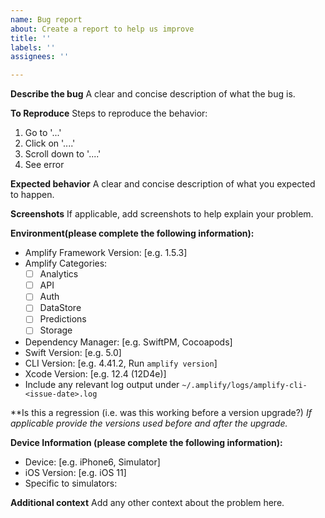 ```yaml
---
name: Bug report
about: Create a report to help us improve
title: ''
labels: ''
assignees: ''

---
```


**Describe the bug**
A clear and concise description of what the bug is.

**To Reproduce**
Steps to reproduce the behavior:
1. Go to '...'
2. Click on '....'
3. Scroll down to '....'
4. See error

**Expected behavior**
A clear and concise description of what you expected to happen.

**Screenshots**
If applicable, add screenshots to help explain your problem.

**Environment(please complete the following information):**
 - Amplify Framework Version: [e.g. 1.5.3]
 - Amplify Categories:
   - [ ] Analytics
   - [ ] API
   - [ ] Auth
   - [ ] DataStore
   - [ ] Predictions
   - [ ] Storage
 - Dependency Manager: [e.g. SwiftPM, Cocoapods]
 - Swift Version: [e.g. 5.0]
 - CLI Version: [e.g. 4.41.2, Run `amplify version`]
 - Xcode Version: [e.g. 12.4 (12D4e)]
 - Include any relevant log output under `~/.amplify/logs/amplify-cli-<issue-date>.log`

**Is this a regression (i.e. was this working before a version upgrade?)
*If applicable provide the versions used before and after the upgrade.*

**Device Information (please complete the following information):**
 - Device: [e.g. iPhone6, Simulator]
 - iOS Version: [e.g. iOS 11]
 - Specific to simulators:

**Additional context**
Add any other context about the problem here.

